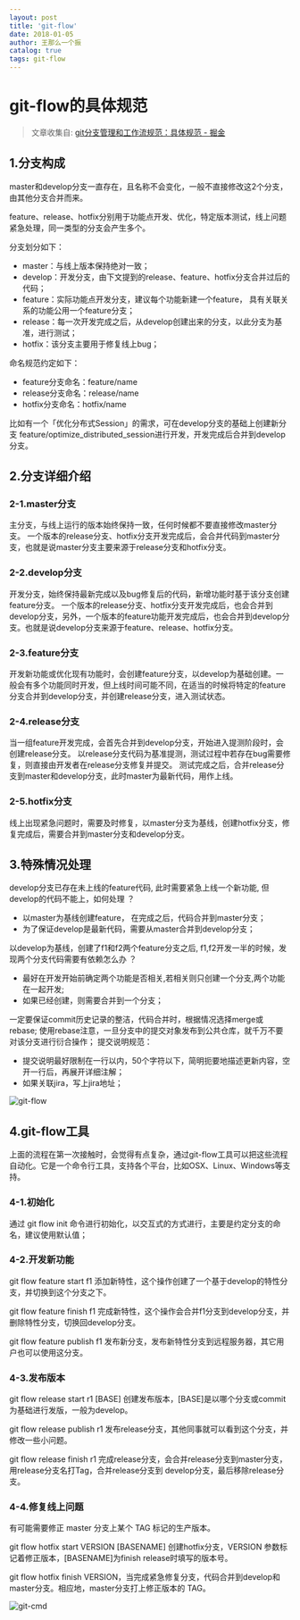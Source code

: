 ```yaml
---
layout: post
title: 'git-flow'
date: 2018-01-05
author: 王那么一个振
catalog: true
tags: git-flow
---
```


# git-flow的具体规范
> 文章收集自: [git分支管理和工作流规范：具体规范 - 掘金](https://juejin.im/post/5aa7e8a6f265da239f070d82?utm_source=gold_browser_extension)

## 1.分支构成
master和develop分支一直存在，且名称不会变化，一般不直接修改这2个分支，由其他分支合并而来。

feature、release、hotfix分别用于功能点开发、优化，特定版本测试，线上问题紧急处理，同一类型的分支会产生多个。

分支划分如下：
* master：与线上版本保持绝对一致；
* develop：开发分支，由下文提到的release、feature、hotfix分支合并过后的代码；
* feature：实际功能点开发分支，建议每个功能新建一个feature， 具有关联关系的功能公用一个feature分支；
* release：每一次开发完成之后，从develop创建出来的分支，以此分支为基准，进行测试；
* hotfix：该分支主要用于修复线上bug；

命名规范约定如下：
* feature分支命名：feature/name
* release分支命名：release/name
* hotfix分支命名：hotfix/name

比如有一个「优化分布式Session」的需求，可在develop分支的基础上创建新分支 feature/optimize_distributed_session进行开发，开发完成后合并到develop分支。

## 2.分支详细介绍
### 2-1.master分支
主分支，与线上运行的版本始终保持一致，任何时候都不要直接修改master分支。
一个版本的release分支、hotfix分支开发完成后，会合并代码到master分支，也就是说master分支主要来源于release分支和hotfix分支。

### 2-2.develop分支
开发分支，始终保持最新完成以及bug修复后的代码，新增功能时基于该分支创建feature分支。
一个版本的release分支、hotfix分支开发完成后，也会合并到develop分支，另外，一个版本的feature功能开发完成后，也会合并到develop分支。也就是说develop分支来源于feature、release、hotfix分支。

### 2-3.feature分支
开发新功能或优化现有功能时，会创建feature分支，以develop为基础创建。一般会有多个功能同时开发，但上线时间可能不同，在适当的时候将特定的feature分支合并到develop分支，并创建release分支，进入测试状态。

### 2-4.release分支
当一组feature开发完成，会首先合并到develop分支，开始进入提测阶段时，会创建release分支。
以release分支代码为基准提测，测试过程中若存在bug需要修复，则直接由开发者在release分支修复并提交。
测试完成之后，合并release分支到master和develop分支，此时master为最新代码，用作上线。

### 2-5.hotfix分支
线上出现紧急问题时，需要及时修复，以master分支为基线，创建hotfix分支，修复完成后，需要合并到master分支和develop分支。

## 3.特殊情况处理
develop分支已存在未上线的feature代码, 此时需要紧急上线一个新功能, 但develop的代码不能上，如何处理 ？

* 以master为基线创建feature， 在完成之后，代码合并到master分支；
* 为了保证develop是最新代码，需要从master合并到develop分支；

以develop为基线，创建了f1和f2两个feature分支之后, f1,f2开发一半的时候，发现两个分支代码需要有依赖怎么办 ？

* 最好在开发开始前确定两个功能是否相关,若相关则只创建一个分支,两个功能在一起开发;
* 如果已经创建，则需要合并到一个分支；

一定要保证commit历史记录的整洁，代码合并时，根据情况选择merge或rebase;
使用rebase注意，一旦分支中的提交对象发布到公共仓库，就千万不要对该分支进行衍合操作；
提交说明规范：

* 提交说明最好限制在一行以内，50个字符以下，简明扼要地描述更新内容，空开一行后，再展开详细注解；
* 如果关联jira，写上jira地址；

![git-flow](http://ozdw7pyah.bkt.clouddn.com/2018-01-05-gitflow)

## 4.git-flow工具
上面的流程在第一次接触时，会觉得有点复杂，通过git-flow工具可以把这些流程自动化。它是一个命令行工具，支持各个平台，比如OSX、Linux、Windows等支持。

### 4-1.初始化
通过 git flow init 命令进行初始化，以交互式的方式进行，主要是约定分支的命名，建议使用默认值；

### 4-2.开发新功能
git flow feature start f1 添加新特性，这个操作创建了一个基于develop的特性分支，并切换到这个分支之下。

git flow feature finish f1 完成新特性，这个操作会合并f1分支到develop分支，并删除特性分支，切换回develop分支。

git flow feature publish f1 发布新分支，发布新特性分支到远程服务器，其它用户也可以使用这分支。

### 4-3.发布版本
git flow release start r1 [BASE] 创建发布版本，[BASE]是以哪个分支或commit为基础进行发版，一般为develop。

git flow release publish r1 发布release分支，其他同事就可以看到这个分支，并修改一些小问题。

git flow release finish r1 完成release分支，会合并release分支到master分支，用release分支名打Tag，合并release分支到 develop分支，最后移除release分支。

### 4-4.修复线上问题
有可能需要修正 master 分支上某个 TAG 标记的生产版本。

git flow hotfix start VERSION [BASENAME] 创建hotfix分支，VERSION 参数标记着修正版本，[BASENAME]为finish release时填写的版本号。

git flow hotfix finish VERSION，当完成紧急修复分支，代码合并到develop和 master分支。相应地，master分支打上修正版本的 TAG。

![git-cmd](http://ozdw7pyah.bkt.clouddn.com/2018-01-05-git_cmd)